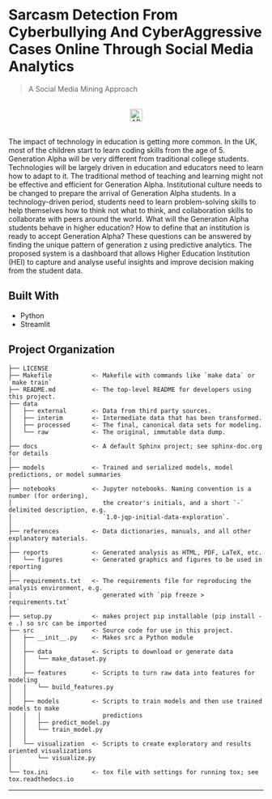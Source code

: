 # Sarcasm Detection From Cyberbullying And CyberAggressive Cases Online Through Social Media Analytics

> A Social Media Mining Approach

<div align="center">
  <br>
  <img src="https://img.shields.io/badge/DASHBOARDING%20WITH-BootStrap-green?style=for-the-badge"
      alt="API stability" height="25"/>
</div>

<br>

The impact of technology in education is getting more common. In the UK, most of the children start to learn coding skills from the age of 5. Generation Alpha will be very different from traditional college students. Technologies will be largely driven in education and educators need to learn how to adapt to it. The traditional method of teaching and learning might not be effective and efficient for Generation Alpha. Institutional culture needs to be changed to prepare the arrival of Generation Alpha students. In a technology-driven period, students need to learn problem-solving skills to help themselves how to think not what to think, and collaboration skills to collaborate with peers around the world. What will the Generation Alpha students behave in higher education? How to define that an institution is ready to accept Generation Alpha? These questions can be answered by finding the unique pattern of generation z using predictive analytics. The proposed system is a dashboard that allows Higher Education Institution (HEI) to capture and analyse useful insights and improve decision making from the student data.

## Built With

- Python
- Streamlit

## Project Organization

    ├── LICENSE
    ├── Makefile           <- Makefile with commands like `make data` or `make train`
    ├── README.md          <- The top-level README for developers using this project.
    ├── data
    │   ├── external       <- Data from third party sources.
    │   ├── interim        <- Intermediate data that has been transformed.
    │   ├── processed      <- The final, canonical data sets for modeling.
    │   └── raw            <- The original, immutable data dump.
    │
    ├── docs               <- A default Sphinx project; see sphinx-doc.org for details
    │
    ├── models             <- Trained and serialized models, model predictions, or model summaries
    │
    ├── notebooks          <- Jupyter notebooks. Naming convention is a number (for ordering),
    │                         the creator's initials, and a short `-` delimited description, e.g.
    │                         `1.0-jqp-initial-data-exploration`.
    │
    ├── references         <- Data dictionaries, manuals, and all other explanatory materials.
    │
    ├── reports            <- Generated analysis as HTML, PDF, LaTeX, etc.
    │   └── figures        <- Generated graphics and figures to be used in reporting
    │
    ├── requirements.txt   <- The requirements file for reproducing the analysis environment, e.g.
    │                         generated with `pip freeze > requirements.txt`
    │
    ├── setup.py           <- makes project pip installable (pip install -e .) so src can be imported
    ├── src                <- Source code for use in this project.
    │   ├── __init__.py    <- Makes src a Python module
    │   │
    │   ├── data           <- Scripts to download or generate data
    │   │   └── make_dataset.py
    │   │
    │   ├── features       <- Scripts to turn raw data into features for modeling
    │   │   └── build_features.py
    │   │
    │   ├── models         <- Scripts to train models and then use trained models to make
    │   │   │                 predictions
    │   │   ├── predict_model.py
    │   │   └── train_model.py
    │   │
    │   └── visualization  <- Scripts to create exploratory and results oriented visualizations
    │       └── visualize.py
    │
    └── tox.ini            <- tox file with settings for running tox; see tox.readthedocs.io

---
